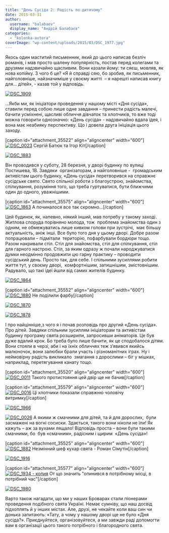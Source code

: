 ```yaml
---
title: "День Сусіда 2: Радість по-дитячому"
date: 2015-03-31
author: 
  username: "balabaev"
  display_name: "Андрій Балабаєв"
categories: 
  - "kolonka-avtora"
coverImage: "wp-content/uploads/2015/03/DSC_1977.jpg"
---
```


Якось один маститий письменник, який до цього написав безліч романів, і мав просто шалену популярність, постав перед колегами та друзями надзвичайно щасливим. Вони казали йому: ти сяєш, мовляв, як нова копійку. З чого б це? «Я й справді сяю, бо зробив, як письменник, найголовніше, найзначиміше у своєму житті  – я нарешті написав книгу для… дітей», - казав той у відповідь.

[![DSC_1909](https://mpz.brovary.org/wp-content/uploads/2015/03/DSC_1909.jpg)](https://mpz.brovary.org/wp-content/uploads/2015/03/DSC_1909.jpg)

…Якби ми, як ініціатори проведення у нашому місті «Дня сусіда», ставили перед собою лише одне завдання – принести радість малечі, бачити усміхнені, щасливі обличчя дівчаток та хлопчиків, то вже тоді можна говорити однозначно: «День сусіда» - надзвичайно вдала ідея, і вона має неабияку перспективу. Що і довела друга ініціація цього заходу.

\[caption id="attachment\_35522" align="aligncenter" width="600"\][![DSC_0023](https://mpz.brovary.org/wp-content/uploads/2015/03/DSC_0023.jpg)](https://mpz.brovary.org/wp-content/uploads/2015/03/DSC_0023.jpg) Сергій Батюк та Ігор Кіт\[/caption\]

[![DSC_1883](https://mpz.brovary.org/wp-content/uploads/2015/03/DSC_18831.jpg)](https://mpz.brovary.org/wp-content/uploads/2015/03/DSC_18831.jpg)

Він проводився у суботу, 28 березня, у дворі будинку по вулиці Постишева, 1В. Завдяки  організаторам, а найголовніше -  громадським активістам цього будинку, «День сусіда» перетворився на справжнє сусідське свято. Свято спільної роботи з благоустрою, знайомства, спілкування, розуміння того, що треба гуртуватися, бути ближчими один до одного, уважнішими.

\[caption id="attachment\_35575" align="aligncenter" width="600"\][![DSC_1863](https://mpz.brovary.org/wp-content/uploads/2015/03/DSC_1863.jpg)](https://mpz.brovary.org/wp-content/uploads/2015/03/DSC_1863.jpg) А починалося все так скромно...\[/caption\]

Цей будинок, як, напевно, ніякий інший, мав потребу у такому заході. Житлова споруда порівняно молода, тож  проблема знайомства один з одним, не обмежуватись лише кивком голови при зустрічі,  має більшу актуальність, аніж інші. Все було того дня у цьому дворі. Добре разом попрацювали – підмітали  територію, пофарбували бордюри тощо. Разом накривали стіл. Стіл для знайомства, стіл для спілкування, стіл для гарного настрою. Стіл, за яким одразу ж почали народжуватися думки неодмінно продовжити цю гарну практику – проводити сусідський день. Просто так, для себе. І спільними зусиллями робити життя тут, у своєму дворі,  комфортнішим, затишнішим, змістовнішим. Радувало, що такі ідеї йшли від самих жителів будинку.

[![DSC_1864](https://mpz.brovary.org/wp-content/uploads/2015/03/DSC_1864.jpg)](https://mpz.brovary.org/wp-content/uploads/2015/03/DSC_1864.jpg)

\[caption id="attachment\_35552" align="aligncenter" width="600"\][![DSC_1880](https://mpz.brovary.org/wp-content/uploads/2015/03/DSC_1880.jpg)](https://mpz.brovary.org/wp-content/uploads/2015/03/DSC_1880.jpg) Не поділили фарбу\[/caption\]

[![DSC_1870](https://mpz.brovary.org/wp-content/uploads/2015/03/DSC_18701.jpg)](https://mpz.brovary.org/wp-content/uploads/2015/03/DSC_18701.jpg)

[![DSC_1878](https://mpz.brovary.org/wp-content/uploads/2015/03/DSC_1878.jpg)](https://mpz.brovary.org/wp-content/uploads/2015/03/DSC_1878.jpg)

І про найцінніше,з чого я і почав розповідь про другий «День сусіда». Про дітей. Завдяки спільним зусиллям ініціаторам та активістам будинку програму свята розширили, запросивши аніматорів. Це був дуже вдалий крок. Бо треба було лише бачити, як це сподобалося дітям. Вони стояли в черзі, аби і на їхніх обличчях теж з’явився якийсь малюночок, вони залюбки брали участь і різноманітних іграх. Ну і неймовірну радість викликало  змагання з дорослими – біг у мішках, наприклад, перетягування канату тощо.

\[caption id="attachment\_35520" align="aligncenter" width="600"\][![DSC_0011](https://mpz.brovary.org/wp-content/uploads/2015/03/DSC_0011.jpg)](https://mpz.brovary.org/wp-content/uploads/2015/03/DSC_0011.jpg) Такого протистояння цей двір ще не бачив\[/caption\]

\[caption id="attachment\_35579" align="aligncenter" width="600"\][![DSC_0016](https://mpz.brovary.org/wp-content/uploads/2015/03/DSC_00161.jpg)](https://mpz.brovary.org/wp-content/uploads/2015/03/DSC_00161.jpg) Ці хлопчики показали справжню чоловічу витримку\[/caption\]

[![DSC_1966](https://mpz.brovary.org/wp-content/uploads/2015/03/DSC_1966.jpg)](https://mpz.brovary.org/wp-content/uploads/2015/03/DSC_1966.jpg)

[![DSC_0026](https://mpz.brovary.org/wp-content/uploads/2015/03/DSC_0026.jpg)](https://mpz.brovary.org/wp-content/uploads/2015/03/DSC_0026.jpg) А якими ж смачними для дітей, та й для дорослих,  були засмажені на вогні сосиски. Здається, такого вони ніколи не їли! Як кажуть – аж за вухами лящало! Відповідь проста – вони були такими смачними, бо  був «смачним», радісним і щирим  «День сусіда»!

\[caption id="attachment\_35525" align="aligncenter" width="600"\][![DSC_1882](https://mpz.brovary.org/wp-content/uploads/2015/03/DSC_1882.jpg)](https://mpz.brovary.org/wp-content/uploads/2015/03/DSC_1882.jpg) Незмінний шеф кухар свята - Роман Сімутін\[/caption\]

[![DSC_1916](https://mpz.brovary.org/wp-content/uploads/2015/03/DSC_19161.jpg)](https://mpz.brovary.org/wp-content/uploads/2015/03/DSC_19161.jpg)

\[caption id="attachment\_35577" align="aligncenter" width="600"\][![DSC_1934 - копия](https://mpz.brovary.org/wp-content/uploads/2015/03/DSC_1934-kopiya.jpg)](https://mpz.brovary.org/wp-content/uploads/2015/03/DSC_1934-kopiya.jpg) От що значить "опинився в потрібному місці, в потрібний час"\[/caption\]

[![DSC_1980](https://mpz.brovary.org/wp-content/uploads/2015/03/DSC_1980.jpg)](https://mpz.brovary.org/wp-content/uploads/2015/03/DSC_1980.jpg)

Варто також нагадати, що ми у наших Броварах стали піонерами проведення подібного свята Україні. Немає сумніву, що наш досвід підхоплять й у інших містах. Але, друзі, не чекайте коли ваш син чи донька запитають: «Тату, а чому у нашому дворі ще не було «Дня сусіда?». Приєднуйтеся, організовуйтеся, а ми завжди раді допомогти вам в організації цього такого потрібного і благородного свята.
